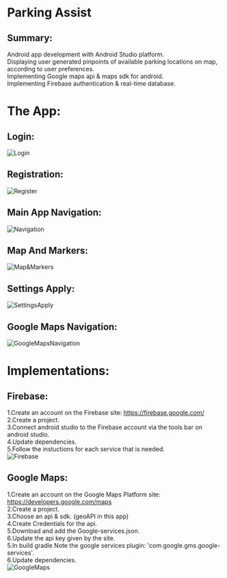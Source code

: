 # Parking Assist

## Summary:
Android app development with Android Studio platform.<br />
Displaying user generated pinpoints of available parking locations on map, according to user preferences.<br />
Implementing Google maps api & maps sdk for android.<br />
Implementing Firebase authentication & real-time database.<br />

# The App:

## Login:

![Login](https://github.com/nqoy/Parking-Assist-AndroidApp/blob/main/Login.png)

## Registration:
![Register](https://github.com/nqoy/Parking-Assist-AndroidApp/blob/main/Register.png)

## Main App Navigation:
![Navigation](https://github.com/nqoy/Parking-Assist-AndroidApp/blob/main/Navigation.png)

## Map And Markers:
![Map&Markers](https://github.com/nqoy/Parking-Assist-AndroidApp/blob/main/Map%26Markers.png)

## Settings Apply:
![SettingsApply](https://github.com/nqoy/Parking-Assist-AndroidApp/blob/main/SettingsApply.png)

## Google Maps Navigation:
![GoogleMapsNavigation](https://github.com/nqoy/Parking-Assist-AndroidApp/blob/main/GoogleMapsNavigation.png)

# Implementations:
## Firebase:
1.Create an account on the Firebase site: https://firebase.google.com/ <br />
2.Create a project.<br />
3.Connect android studio to the Firebase account via the tools bar on android studio.<br />
4.Update dependencies.<br />
5.Follow the instuctions for each service that is needed.<br />
![Firebase](https://github.com/nqoy/Parking-Assist-AndroidApp/blob/main/%E2%80%8F%E2%80%8FFirebase.png)

## Google Maps:
1.Create an account on the Google Maps Platform site: https://developers.google.com/maps <br />
2.Create a project.<br />
3.Choose an api & sdk. (geoAPI in this app) <br />
4.Create Credentials for the api.<br />
5.Download and add the Google-services.json.<br />
6.Update the api key given by the site.<br />
5.In build gradle Note the google services plugin: 'com.google.gms.google-services'.<br />
6.Update dependencies.<br />
![GoogleMaps](https://github.com/nqoy/Parking-Assist-AndroidApp/blob/main/GoogleMaps.png)
